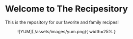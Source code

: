 # Welcome to The Recipesitory

This is the repository for our favorite and family recipes!

<figure markdown>
    ![YUM](./assets/images/yum.png){ width=25% }
    <figcaption> </figcaption>
</figure>